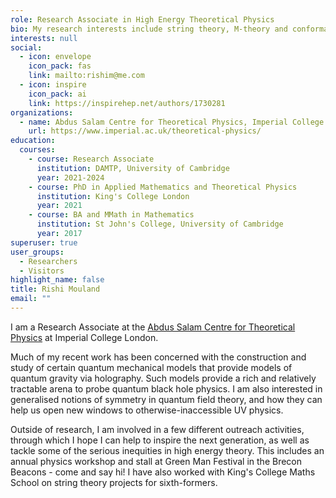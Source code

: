 ```yaml
---
role: Research Associate in High Energy Theoretical Physics
bio: My research interests include string theory, M-theory and conformal field theory
interests: null
social:
  - icon: envelope
    icon_pack: fas
    link: mailto:rishim@me.com
  - icon: inspire
    icon_pack: ai
    link: https://inspirehep.net/authors/1730281
organizations:
  - name: Abdus Salam Centre for Theoretical Physics, Imperial College London
    url: https://www.imperial.ac.uk/theoretical-physics/
education:
  courses:
    - course: Research Associate
      institution: DAMTP, University of Cambridge
      year: 2021-2024
    - course: PhD in Applied Mathematics and Theoretical Physics
      institution: King's College London
      year: 2021
    - course: BA and MMath in Mathematics
      institution: St John's College, University of Cambridge
      year: 2017
superuser: true
user_groups:
  - Researchers
  - Visitors
highlight_name: false
title: Rishi Mouland
email: ""
---
```

I am a Research Associate at the [Abdus Salam Centre for Theoretical Physics](https://www.imperial.ac.uk/theoretical-physics/) at Imperial College London.

Much of my recent work has been concerned with the construction and study of certain quantum mechanical models that provide models of quantum gravity via holography. Such models provide a rich and relatively tractable arena to probe quantum black hole physics. I am also interested in generalised notions of symmetry in quantum field theory, and how they can help us open new windows to otherwise-inaccessible UV physics.

Outside of research, I am involved in a few different outreach activities, through which I hope I can help to inspire the next generation, as well as tackle some of the serious inequities in high energy theory. This includes an annual physics workshop and stall at Green Man Festival in the Brecon Beacons - come and say hi! I have also worked with King's College Maths School on string theory projects for sixth-formers.

